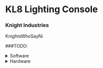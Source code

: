 # KL8 Lighting Console
### Knight Industries

KnightsWhoSayNi

###TODO:

<details>
	<summary>Software</summary>
	### DMXControl 3 Plugins to Make:
	- Command Line
	- Channel/Preset Fader Plugin
	- Preset Direct Select (or easier creation in softdesk?)
</details>
<details>
	<summary>Hardware</summary>
	### KL8 Hardware to Design
</details>
